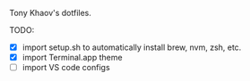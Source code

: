 Tony Khaov's dotfiles.

TODO:

- [x] import setup.sh to automatically install brew, nvm, zsh, etc.
- [x] import Terminal.app theme
- [ ] import VS code configs

